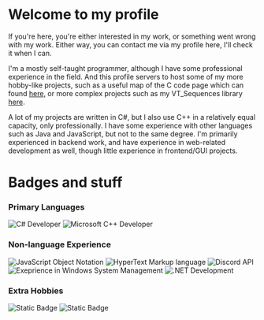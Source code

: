 <h1 align="left"> Welcome to my profile </h1>
<p align="left"> If you're here, you're either interested in my work, or something went wrong with my work. Either way, you can contact me via my profile here, I'll check it when I can. </p>
<p align="left"> I'm a mostly self-taught programmer, although I have some professional experience in the field. And this profile servers to host some of my more hobby-like projects, such as a useful map of the C code page which can found <a href="https://github.com/Red-K0/C-Code_Page-Map">here</a>, or more complex projects such as my VT_Sequences library <a href="https://github.com/Red-K0/VT_Sequences">here</a>. </p>
<p align="left"> A lot of my projects are written in C#, but I also use C++ in a relatively equal capacity, only professionally. I have some experience with other languages such as Java and JavaScript, but not to the same degree. I'm primarily experienced in backend work, and have experience in web-related development as well, though little experience in frontend/GUI projects. </p>
<h1 align="left"> Badges and stuff </h1>
<p align="left">
	<h3>Primary Languages</h3>
	<img alt="C# Developer" src="https://img.shields.io/badge/C%23-6a47db?logo=csharp&logoColor=white">
	<img alt="Microsoft C++ Developer" src="https://img.shields.io/badge/Microsoft_C%2B%2B-00589d?logo=c%2B%2B&logoColor=white">
	<h3>Non-language Experience</h3>
	<img alt="JavaScript Object Notation" src="https://img.shields.io/badge/JSON-575757?logo=json&logoColor=white">
	<img alt="HyperText Markup language" src="https://img.shields.io/badge/HTML-e54c21?logo=html5&logoColor=white">
	<img alt="Discord API" src="https://img.shields.io/badge/Discord%20API-5865F2?logo=discord&logoColor=white">
	<img alt="Exeprience in Windows System Management" src="https://img.shields.io/badge/Windows%20APIs%20%26%20Registry-5865F2?logo=Windows&logoColor=0078d4&labelColor=FFF&color=FFF">
	<img alt=".NET Development" src="https://img.shields.io/badge/.NET%20Development-5632d5?logo=dotnet&logoColor=white">
	<h3>Extra Hobbies</h3>
	<img alt="Static Badge" src="https://img.shields.io/badge/Photoshop-5632d5?logo=adobephotoshop&logoColor=2daaff&labelColor=001833&color=001833">
	<img alt="Static Badge" src="https://img.shields.io/badge/Microsoft%20Word-0a3670?logo=microsoftword&logoColor=white">


</p>
